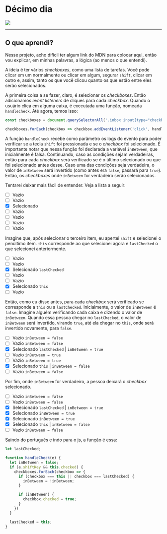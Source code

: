 # Décimo dia

![](https://ik.imagekit.io/698xlahbaqz/sele%C3%A7%C3%A3o-de-v%C3%A1rias-checkboxes_8r71Ayj2I.gif?ik-sdk-version=javascript-1.4.3&updatedAt=1645127380670)

---

## O que aprendi?

Nesse projeto, acho difícil ter algum link do MDN para colocar aqui, então vou explicar, em minhas palavras, a lógica (ao menos o que entendi).

A ideia é ter vários *checkboxes*, como uma lista de tarefas. Você pode clicar em um normalmente ou clicar em algum, segurar `shift`, clicar em outro e, assim, tanto os que você clicou quanto os que estão entre eles serão selecionados.

A primeira coisa a se fazer, claro, é selecionar os *checkboxes*. Então adicionamos *event listeners* de cliques para cada *checkbox*. Quando o usuário clica em alguma caixa, é executada uma função, nomeada `handleCheck`. Até agora, temos isso:

```js
const checkboxes = document.querySelectorAll('.inbox input[type="checkbox"]');

checkboxes.forEach(checkbox => checkbox.addEventListener('click', handleCheck));
```

A função `handleCheck` recebe como parâmetro os logs do evento para poder verificar se a tecla `shift` foi pressionada e se o *checkbox* foi selecionado. É importante notar que nessa função foi declarada a variável `inBetween`, que inicialmente é falsa. Continuando, caso as condições sejam verdadeiras, então para cada *checkbox* será verificado se é o último selecionado ou que foi selecionado antes desse. Caso uma das condições seja verdadeira, o valor de `inBetween` será invertido (como antes era `false`, passará para `true`). Então, os *checkboxes* onde `inBetween` for verdadeiro serão selecionados.

Tentarei deixar mais fácil de entender. Veja a lista a seguir:

- [ ] Vazio
- [ ] Vazio
- [X] Selecionado
- [ ] Vazio
- [ ] Vazio
- [ ] Vazio
- [ ] Vazio

Imagine que, após selecionar o terceiro item, eu apertei `shift` e selecionei o penúltimo item. `this` corresponde ao que selecionei agora e `lastChecked` o que selecionei anteriormente.

- [ ] Vazio
- [ ] Vazio
- [X] Selecionado `lastChecked`
- [ ] Vazio
- [ ] Vazio
- [X] Selecionado `this`
- [ ] Vazio

Então, como eu disse antes, para cada *checkbox* será verificado se corresponde a `this` ou a `lastChecked`. Inicialmente, o valor de `inBetween` é `false`. Imagine alguém verificando cada caixa e dizendo o valor de `inBetween`. Quando essa pessoa chegar no `lastChecked`, o valor de `inBetween` será invertido, virando `true`, até ela chegar no `this`, onde será invertido novamente, para `false`.

- [ ] Vazio `inBetween = false`
- [ ] Vazio `inBetween = false`
- [X] Selecionado `lastChecked` | `inBetween = true`
- [ ] Vazio `inBetween = true`
- [ ] Vazio `inBetween = true`
- [X] Selecionado `this` | `inBetween = false`
- [ ] Vazio `inBetween = false`

Por fim, onde `inBetween` for verdadeiro, a pessoa deixará o *checkbox* selecionado.

- [ ] Vazio `inBetween = false`
- [ ] Vazio `inBetween = false`
- [X] Selecionado `lastChecked` | `inBetween = true`
- [X] Selecionado `inBetween = true`
- [X] Selecionado `inBetween = true`
- [X] Selecionado `this` | `inBetween = false`
- [ ] Vazio `inBetween = false`

Saindo do português e indo para o js, a função é essa:

```js
let lastChecked;

function handleCheck(e) {
  let inBetween = false;
  if (e.shiftKey && this.checked) {
    checkboxes.forEach(checkbox => {
      if (checkbox === this || checkbox === lastChecked) {
        inBetween = !inBetween;
      }

      if (inBetween) {
        checkbox.checked = true;
      }
    })
  }

  lastChecked = this;
}
```